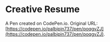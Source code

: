 # Creative Resume

A Pen created on CodePen.io. Original URL: [https://codepen.io/palbipin737/pen/poqgvZJ](https://codepen.io/palbipin737/pen/poqgvZJ).

